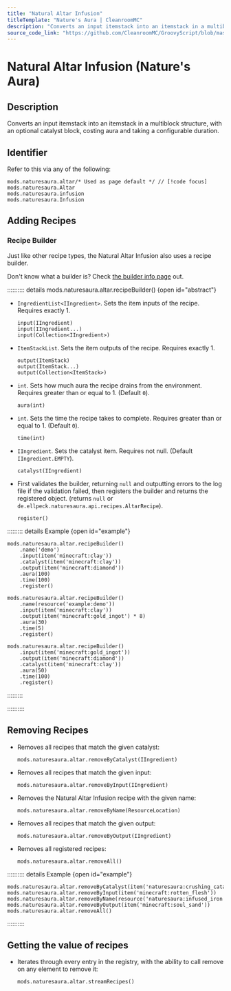 ```yaml
---
title: "Natural Altar Infusion"
titleTemplate: "Nature's Aura | CleanroomMC"
description: "Converts an input itemstack into an itemstack in a multiblock structure, with an optional catalyst block, costing aura and taking a configurable duration."
source_code_link: "https://github.com/CleanroomMC/GroovyScript/blob/master/src/main/java/com/cleanroommc/groovyscript/compat/mods/naturesaura/Altar.java"
---
```


# Natural Altar Infusion (Nature's Aura)

## Description

Converts an input itemstack into an itemstack in a multiblock structure, with an optional catalyst block, costing aura and taking a configurable duration.

## Identifier

Refer to this via any of the following:

```groovy:no-line-numbers {1}
mods.naturesaura.altar/* Used as page default */ // [!code focus]
mods.naturesaura.Altar
mods.naturesaura.infusion
mods.naturesaura.Infusion
```


## Adding Recipes

### Recipe Builder

Just like other recipe types, the Natural Altar Infusion also uses a recipe builder.

Don't know what a builder is? Check [the builder info page](../../groovy/builder.md) out.

:::::::::: details mods.naturesaura.altar.recipeBuilder() {open id="abstract"}
- `IngredientList<IIngredient>`. Sets the item inputs of the recipe. Requires exactly 1.

    ```groovy:no-line-numbers
    input(IIngredient)
    input(IIngredient...)
    input(Collection<IIngredient>)
    ```

- `ItemStackList`. Sets the item outputs of the recipe. Requires exactly 1.

    ```groovy:no-line-numbers
    output(ItemStack)
    output(ItemStack...)
    output(Collection<ItemStack>)
    ```

- `int`. Sets how much aura the recipe drains from the environment. Requires greater than or equal to 1. (Default `0`).

    ```groovy:no-line-numbers
    aura(int)
    ```

- `int`. Sets the time the recipe takes to complete. Requires greater than or equal to 1. (Default `0`).

    ```groovy:no-line-numbers
    time(int)
    ```

- `IIngredient`. Sets the catalyst item. Requires not null. (Default `IIngredient.EMPTY`).

    ```groovy:no-line-numbers
    catalyst(IIngredient)
    ```

- First validates the builder, returning `null` and outputting errors to the log file if the validation failed, then registers the builder and returns the registered object. (returns `null` or `de.ellpeck.naturesaura.api.recipes.AltarRecipe`).

    ```groovy:no-line-numbers
    register()
    ```

::::::::: details Example {open id="example"}
```groovy:no-line-numbers
mods.naturesaura.altar.recipeBuilder()
    .name('demo')
    .input(item('minecraft:clay'))
    .catalyst(item('minecraft:clay'))
    .output(item('minecraft:diamond'))
    .aura(100)
    .time(100)
    .register()

mods.naturesaura.altar.recipeBuilder()
    .name(resource('example:demo'))
    .input(item('minecraft:clay'))
    .output(item('minecraft:gold_ingot') * 8)
    .aura(30)
    .time(5)
    .register()

mods.naturesaura.altar.recipeBuilder()
    .input(item('minecraft:gold_ingot'))
    .output(item('minecraft:diamond'))
    .catalyst(item('minecraft:clay'))
    .aura(50)
    .time(100)
    .register()
```

:::::::::

::::::::::

## Removing Recipes

- Removes all recipes that match the given catalyst:

    ```groovy:no-line-numbers
    mods.naturesaura.altar.removeByCatalyst(IIngredient)
    ```

- Removes all recipes that match the given input:

    ```groovy:no-line-numbers
    mods.naturesaura.altar.removeByInput(IIngredient)
    ```

- Removes the Natural Altar Infusion recipe with the given name:

    ```groovy:no-line-numbers
    mods.naturesaura.altar.removeByName(ResourceLocation)
    ```

- Removes all recipes that match the given output:

    ```groovy:no-line-numbers
    mods.naturesaura.altar.removeByOutput(IIngredient)
    ```

- Removes all registered recipes:

    ```groovy:no-line-numbers
    mods.naturesaura.altar.removeAll()
    ```

:::::::::: details Example {open id="example"}
```groovy:no-line-numbers
mods.naturesaura.altar.removeByCatalyst(item('naturesaura:crushing_catalyst'))
mods.naturesaura.altar.removeByInput(item('minecraft:rotten_flesh'))
mods.naturesaura.altar.removeByName(resource('naturesaura:infused_iron'))
mods.naturesaura.altar.removeByOutput(item('minecraft:soul_sand'))
mods.naturesaura.altar.removeAll()
```

::::::::::

## Getting the value of recipes

- Iterates through every entry in the registry, with the ability to call remove on any element to remove it:

    ```groovy:no-line-numbers
    mods.naturesaura.altar.streamRecipes()
    ```
